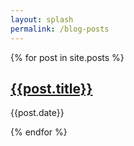 ```yaml
---
layout: splash
permalink: /blog-posts
---
```


<div class="posts">
  {% for post in site.posts %}
    <article class="post">    
      <h1>
        <a href="{{post.url | relative_url}}">
          {{post.title}}
        </a>
      </h1>
      <div>{{post.date}}</div>
    </article>

{% endfor %}

</div>
